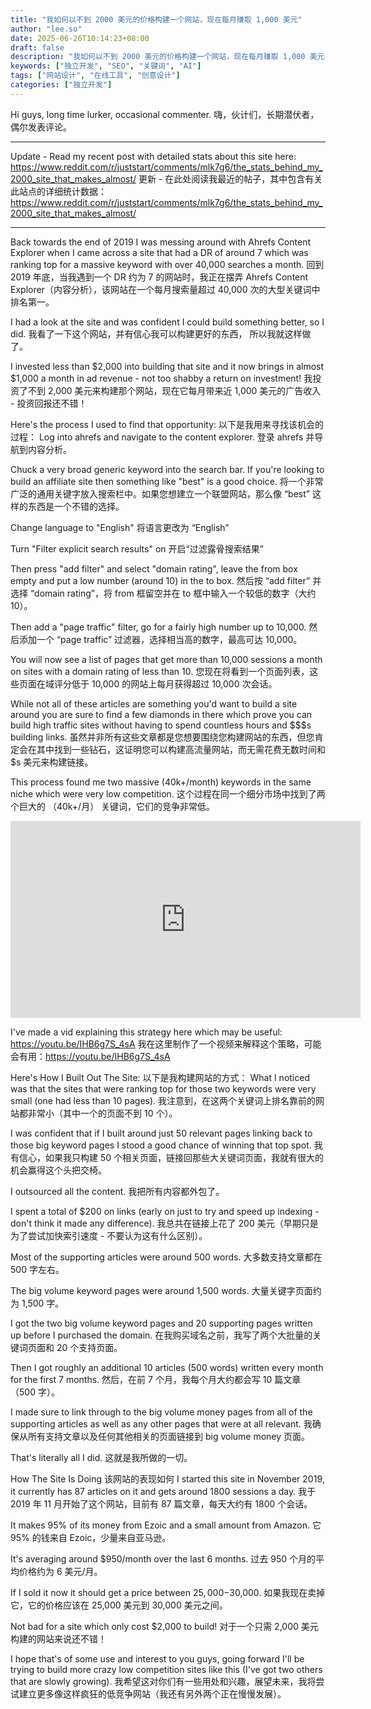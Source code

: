 ```yaml
---
title: "我如何以不到 2000 美元的价格构建一个网站，现在每月赚取 1,000 美元"
author: "lee.so"
date: 2025-06-26T10:14:23+08:00
draft: false
description: "我如何以不到 2000 美元的价格构建一个网站，现在每月赚取 1,000 美元"
keywords: ["独立开发", "SEO", "关键词", "AI"]
tags: ["网站设计", "在线工具", "创意设计"]
categories: ["独立开发"]
---
```


Hi guys, long time lurker, occasional commenter.
嗨，伙计们，长期潜伏者，偶尔发表评论。

----

Update - Read my recent post with detailed stats about this site here: https://www.reddit.com/r/juststart/comments/mlk7g6/the_stats_behind_my_2000_site_that_makes_almost/
更新 - 在此处阅读我最近的帖子，其中包含有关此站点的详细统计数据：https://www.reddit.com/r/juststart/comments/mlk7g6/the_stats_behind_my_2000_site_that_makes_almost/

----

Back towards the end of 2019 I was messing around with Ahrefs Content Explorer when I came across a site that had a DR of around 7 which was ranking top for a massive keyword with over 40,000 searches a month.
回到 2019 年底，当我遇到一个 DR 约为 7 的网站时，我正在摆弄 Ahrefs Content Explorer（内容分析），该网站在一个每月搜索量超过 40,000 次的大型关键词中排名第一。

I had a look at the site and was confident I could build something better, so I did.
我看了一下这个网站，并有信心我可以构建更好的东西， 所以我就这样做了。

I invested less than $2,000 into building that site and it now brings in almost $1,000 a month in ad revenue - not too shabby a return on investment!
我投资了不到 2,000 美元来构建那个网站，现在它每月带来近 1,000 美元的广告收入 - 投资回报还不错！

Here's the process I used to find that opportunity:
以下是我用来寻找该机会的过程：
Log into ahrefs and navigate to the content explorer.
登录 ahrefs 并导航到内容分析。

Chuck a very broad generic keyword into the search bar. If you're looking to build an affiliate site then something like "best" is a good choice.
将一个非常广泛的通用关键字放入搜索栏中。如果您想建立一个联盟网站，那么像 “best” 这样的东西是一个不错的选择。

Change language to "English"
将语言更改为 “English”

Turn "Filter explicit search results" on
开启“过滤露骨搜索结果”

Then press "add filter" and select "domain rating", leave the from box empty and put a low number (around 10) in the to box.
然后按 “add filter” 并选择 “domain rating”，将 from 框留空并在 to 框中输入一个较低的数字（大约 10）。

Then add a "page traffic" filter, go for a fairly high number up to 10,000.
然后添加一个 “page traffic” 过滤器，选择相当高的数字，最高可达 10,000。

You will now see a list of pages that get more than 10,000 sessions a month on sites with a domain rating of less than 10.
您现在将看到一个页面列表，这些页面在域评分低于 10,000 的网站上每月获得超过 10,000 次会话。

While not all of these articles are something you'd want to build a site around you are sure to find a few diamonds in there which prove you can build high traffic sites without having to spend countless hours and $$$s building links.
虽然并非所有这些文章都是您想要围绕您构建网站的东西，但您肯定会在其中找到一些钻石，这证明您可以构建高流量网站，而无需花费无数时间和 $s 美元来构建链接。

This process found me two massive (40k+/month) keywords in the same niche which were very low competition.
这个过程在同一个细分市场中找到了两个巨大的 （40k+/月） 关键词，它们的竞争非常低。

<iframe width="560" height="315" src="https://www.youtube.com/embed/IHB6g7S_4sA?si=e9bq2QOSxUFoMOJq" title="YouTube video player" frameborder="0" allow="accelerometer; autoplay; clipboard-write; encrypted-media; gyroscope; picture-in-picture; web-share" referrerpolicy="strict-origin-when-cross-origin" allowfullscreen></iframe>

I've made a vid explaining this strategy here which may be useful: https://youtu.be/IHB6g7S_4sA
我在这里制作了一个视频来解释这个策略，可能会有用：https://youtu.be/IHB6g7S_4sA

Here's How I Built Out The Site:
以下是我构建网站的方式：
What I noticed was that the sites that were ranking top for those two keywords were very small (one had less than 10 pages).
我注意到，在这两个关键词上排名靠前的网站都非常小（其中一个的页面不到 10 个）。

I was confident that if I built around just 50 relevant pages linking back to those big keyword pages I stood a good chance of winning that top spot.
我有信心，如果我只构建 50 个相关页面，链接回那些大关键词页面，我就有很大的机会赢得这个头把交椅。

I outsourced all the content.
我把所有内容都外包了。

I spent a total of $200 on links (early on just to try and speed up indexing - don't think it made any difference).
我总共在链接上花了 200 美元（早期只是为了尝试加快索引速度 - 不要认为这有什么区别）。

Most of the supporting articles were around 500 words.
大多数支持文章都在 500 字左右。

The big volume keyword pages were around 1,500 words.
大量关键字页面约为 1,500 字。

I got the two big volume keyword pages and 20 supporting pages written up before I purchased the domain.
在我购买域名之前，我写了两个大批量的关键词页面和 20 个支持页面。

Then I got roughly an additional 10 articles (500 words) written every month for the first 7 months.
然后，在前 7 个月，我每个月大约都会写 10 篇文章（500 字）。

I made sure to link through to the big volume money pages from all of the supporting articles as well as any other pages that were at all relevant.
我确保从所有支持文章以及任何其他相关的页面链接到 big volume money 页面。

That's literally all I did.
这就是我所做的一切。

How The Site Is Doing
该网站的表现如何
I started this site in November 2019, it currently has 87 articles on it and gets around 1800 sessions a day.
我于 2019 年 11 月开始了这个网站，目前有 87 篇文章，每天大约有 1800 个会话。

It makes 95% of its money from Ezoic and a small amount from Amazon.
它 95% 的钱来自 Ezoic，少量来自亚马逊。

It's averaging around $950/month over the last 6 months.
过去 950 个月的平均价格约为 6 美元/月。

If I sold it now it should get a price between $25,000-$30,000.
如果我现在卖掉它，它的价格应该在 25,000 美元到 30,000 美元之间。

Not bad for a site which only cost $2,000 to build!
对于一个只需 2,000 美元构建的网站来说还不错！


I hope that's of some use and interest to you guys, going forward I'll be trying to build more crazy low competition sites like this (I've got two others that are slowly growing).
我希望这对你们有一些用处和兴趣，展望未来，我将尝试建立更多像这样疯狂的低竞争网站（我还有另外两个正在慢慢发展）。